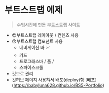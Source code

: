 # 부트스트랩 에제

> 수업시간에 만든 부트스트랩 사이트

- 😍부트스트랩 레이아웃 / 컨텐츠 사용
- 😚부트스트랩 컴포넌트 사용
  - 네비게이션 바 📈
  - 카드
  - 프로그래스바 / 폼 /
  - 스파이스크롤
- 깃으로 관리
- 깃허브 페이지 사용햐서 배포(deploy)함
  [배포] (https://babyluna628.github.io/BS5-Portfolio)
